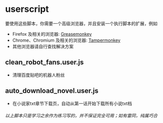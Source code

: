 # userscript
要使用这些脚本，你需要一个高级浏览器，并且安装一个执行脚本的扩展，例如
- Firefox 及相关的浏览器: [Greasemonkey](https://addons.mozilla.org/firefox/addon/greasemonkey/)
- Chrome、Chromium 及相关的浏览器: [Tampermonkey](https://chrome.google.com/webstore/detail/tampermonkey/dhdgffkkebhmkfjojejmpbldmpobfkfo)
- 其他浏览器请自行查找解决方案

## clean_robot_fans.user.js
- 清理百度贴吧的机器人粉丝

## auto_download_novel.user.js
- 在小说家txt章节下载页，自动从第一话开始下载所有小说txt档


###### 以上脚本只是学习之余作为练习写的，并不保证完全可用；如有雷同，纯属巧合